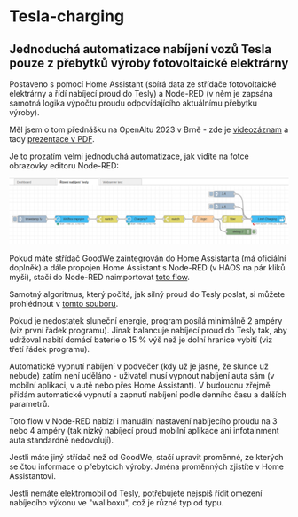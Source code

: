 # Tesla-charging
## Jednoduchá automatizace nabíjení vozů Tesla pouze z přebytků výroby fotovoltaické elektrárny

Postaveno s pomocí Home Assistant (sbírá data ze střídače fotovoltaické elektrárny a řídí nabíjecí proud do Tesly) a Node-RED (v něm je zapsána samotná logika výpočtu proudu odpovídajícího aktuálnímu přebytku výroby).

Měl jsem o tom přednášku na OpenAltu 2023 v Brně - zde je [videozáznam](https://www.youtube.com/watch?v=F76nD9Uzy78&list=PLOEQDQruWfhxJlVyNDuyrJ_NTTtuaSTsN&index=8&pp=iAQB) a tady [prezentace v PDF](https://pstehlik.cz/prezent/NabijeniTesla.pdf).

Je to prozatím velmi jednoduchá automatizace, jak vidíte na fotce obrazovky editoru Node-RED:

![fotka obrazovky Node-RED editoru](nodered-scrshot.png "Node-RED")

Pokud máte střídač GoodWe zaintegrován do Home Assistanta (má oficiální doplněk) a dále propojen Home Assistant s Node-RED (v HAOS na pár kliků myši), stačí do Node-RED naimportovat [toto flow](flows.json).

Samotný algoritmus, který počítá, jak silný proud do Tesly poslat, si můžete prohlédnout v [tomto souboru](logic.js).

Pokud je nedostatek sluneční energie, program posílá minimálně 2 ampéry (viz první řádek programu). Jinak balancuje nabíjecí proud do Tesly tak, aby udržoval nabití domácí baterie o 15 % výš než je dolní hranice vybití (viz třetí řádek programu).

Automatické vypnutí nabíjení v podvečer (kdy už je jasné, že slunce už nebude) zatím není uděláno - uživatel musí vypnout nabíjení auta sám (v mobilní aplikaci, v autě nebo přes Home Assistant). V budoucnu zřejmě přidám automatické vypnutí a zapnutí nabíjení podle denního času a dalších parametrů.

Toto flow v Node-RED nabízí i manuální nastavení nabíjecího proudu na 3 nebo 4 ampéry (tak nízký nabíjecí proud mobilní aplikace ani infotainment auta standardně nedovolují).

Jestli máte jiný střídač než od GoodWe, stačí upravit proměnné, ze kterých se čtou informace o přebytcích výroby. Jména proměnných zjistíte v Home Assistantovi.

Jestli nemáte elektromobil od Tesly, potřebujete nejspíš řídit omezení nabíjecího výkonu ve "wallboxu", což je různé typ od typu.
